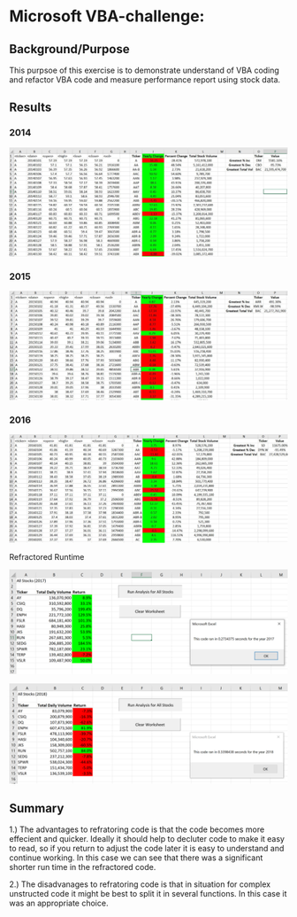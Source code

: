 # Microsoft VBA-challenge: 

## Background/Purpose
This purpsoe of this exercise is to demonstrate understand of VBA coding and refactor VBA code and measure performance report using stock data.

## Results

### 2014

![2014screenshot.JPG](/VBA-Stocks/2014screenshot.JPG)

### 2015

![2015screenshot.JPG](/VBA-Stocks/2015screenshot.JPG)

### 2016

![2016screenshot.JPG](/VBA-Stocks/2016screenshot.JPG)

Refractored Runtime

![2017_another_run_time.PNG](/VBA-Stocks/2017_another_run_time.PNG)


![2018_Refractored_Runtime.PNG](/VBA-Stocks/2018_Refractored_Runtime.PNG)

## Summary
 1.) The advantages to refratoring code is that the code becomes more effecient and quicker.  Ideally it should help to decluter code to make it easy to read, so if you return to adjust the code later it is easy to understand and continue working. In this case we can see that there was a significant shorter run time in the refractored code.

2.) The disadvanages to refratoring code is that in situation for complex unstructed code it might be best to split it in several functions.  In this case it was an appropriate choice.

